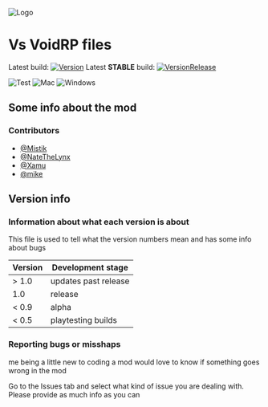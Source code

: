 ![Logo](https://github.com/MistikCodes/Vs-VoidRP/blob/main/logo.png?raw=true)
# Vs VoidRP files
Latest build:
[![Version](https://img.shields.io/github/v/release/MistikCodes/Vs-VoidRP?include_prereleases&style=for-the-badge)](https://github.com/MistikCodes/Vs-VoidRP/releases)
Latest **STABLE** build:
[![VersionRelease](https://img.shields.io/github/v/release/MistikCodes/Vs-VoidRP?style=for-the-badge)](https://github.com/MistikCodes/Vs-VoidRP/releases)

![Test](https://img.shields.io/badge/Linux-Might%20work-yellow)
![Mac](https://img.shields.io/badge/Mac-Might%20work-yellow)
![Windows](https://img.shields.io/badge/Windows-Supported-brightgreen)
## Some info about the mod

### Contributors

- [@Mistik](https://github.com/MistikCodes)
- [@NateTheLynx](https://github.com/NathanRoom)
- [@Xamu]()
- [@mike](https://www.youtube.com/channel/UC-TytAQbhsrwLqfmOy0R-Eg)

## **Version info**

### Information about what each version is about

This file is used to tell what the version numbers mean and has some info about bugs

| Version | Development stage  |
| ------- | ------------------ |
| > 1.0   | updates past release |
|   1.0   | release            |
| < 0.9   | alpha              |
| < 0.5   | playtesting builds |

### Reporting bugs or misshaps

me being a little new to coding a mod would love to know if something goes wrong in the mod

Go to the Issues tab and select what kind of issue you are dealing with.
Please provide as much info as you can
